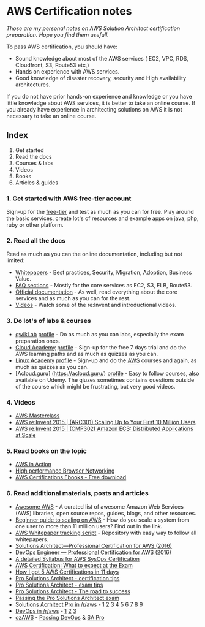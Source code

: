# AWS Certification notes
*Those are my personal notes on AWS Solution Architect certification preparation. Hope you find them usefull.*

To pass AWS certification, you should have:

 * Sound knowledge about most of the AWS services ( EC2, VPC, RDS, Cloudfront, S3, Route53 etc,)
 * Hands on experience with AWS services.
 * Good knowledge of disaster recovery, security and High availability architectures.

If you do not have prior hands-on experience and knowledge or you have little knowledge about AWS services, it is better to take an online course. If you already have experience in architecting solutions on AWS it is not necessary to take an online course.

## Index

 1. Get started
 2. Read the docs
 3. Courses & labs
 4. Videos
 5. Books
 6. Articles & guides

### 1. Get started with AWS free-tier account
Sign-up for the [free-tier](https://aws.amazon.com/free/) and test as much as you can for free. Play around the basic services, create lot's of resources and example apps on java, php, ruby or other platform.

### 2. Read all the docs
Read as much as you can the online documentation, including but not limited:

 * [Whitepapers](https://aws.amazon.com/whitepapers/) - Best practices, Security, Migration, Adoption, Business Value.
 * [FAQ sections](https://aws.amazon.com/faqs/) - Mostly for the core services as EC2, S3, ELB, Route53.
 * [Official documentation](https://aws.amazon.com/documentation/) - As well, read everything about the core services and as much as you can for the rest.
 * [Videos](https://www.youtube.com/user/AmazonWebServices/videos) - Watch some of the re:Invent and introductional videos.

### 3. Do lot's of labs & courses

 * [qwikLab](https://www.qwiklab.com/) [profile](https://qwiklabs.com/public_profiles/b0b50bad-332a-456d-ae19-5177227a5c53) - Do as much as you can labs, especially the exam preparation ones.
 * [Cloud Academy](http://cloudacademy.com/) [profile](https://cloudacademy.com/user/miglen/) - Sign-up for the free 7 days trial and do the AWS learning paths and as much as quizzes as you can.
 * [Linux Academy](https://linuxacademy.com/) [profile](https://linuxacademy.com/profile/show/user/name/miglen) - Sign-up and do the [AWS](https://linuxacademy.com/amazon-web-services) courses and again, as much as quizzes as you can.
 * [Acloud.guru] (https://acloud.guru/) [profile](https://acloud.guru/named/miglen) - Easy to follow courses, also available on Udemy. The qiuzes sometimes contains questions outside of the course which might be frustrating, but very good videos.

### 4. Videos
 * [AWS Masterclass](https://www.youtube.com/playlist?list=PLFifP_HeKxFk8hr-LA5XDlFfHOMosQJYp)
 * [AWS re:Invent 2015 | (ARC301) Scaling Up to Your First 10 Million Users](https://www.youtube.com/watch?v=vg5onp8TU6Q)
 * [AWS re:Invent 2015 | (CMP302) Amazon ECS: Distributed Applications at Scale](https://www.youtube.com/watch?v=eun8CqGqdk8)


### 5. Read books on the topic
 * [AWS in Action](https://www.manning.com/books/amazon-web-services-in-action)
 * [High performance Browser Networking](http://www.amazon.com/High-Performance-Browser-Networking-performance/dp/1449344763)
 * [AWS Certifications Ebooks - Free download](http://clda.co/1Vzmjvj)


### 6. Read additional materials, posts and articles
 * [Awesome AWS](https://github.com/donnemartin/awesome-aws) - A curated list of awesome Amazon Web Services (AWS) libraries, open source repos, guides, blogs, and other resources.
 * [Beginner guide to scaling on AWS](http://highscalability.com/blog/2016/1/11/a-beginners-guide-to-scaling-to-11-million-users-on-amazons.html) - How do you scale a system from one user to more than 11 million users? Find out in the link.
 * [AWS Whitepaper tracking script](https://github.com/sriramsharma/aws_whitepapers) - Repository with easy way to follow all whitepapers.
 * [Solutions Architect—Professional Certification for AWS (2016)](http://clda.co/1YEzZml)
 * [DevOps Engineer — Professional Certification for AWS (2016)](http://clda.co/23tTFfU)
 * [A detailed Syllabus for AWS SysOps Certification](https://github.com/maniankara/aws_sysops_certification/wiki/Syllabus)
 * [AWS Certification: What to expect at the Exam](http://clda.co/26cra8M)
 * [How I got 5 AWS Certifications in 11 days](http://clda.co/1TgBx4v)
 * [Pro Solutions Architect - certification tips](http://ozaws.com/2015/09/17/aws-professional-solution-architect-certification-tips/)
 * [Pro Solutions Architect - exam tips](https://medium.com/@anything_cloud/how-to-pass-aws-certified-professional-solutions-architect-exam-5bbb44c04fda)
 * [Pro Solutions Architect - The road to success](https://cloudninjablog.wordpress.com/2015/07/22/aws-certified-solutions-architect-professional-certification-the-road-to-success/)
 * [Passing the Pro Solutions Architect exam](http://cantrill.io/certification/aws/2015/10/04/passing-the-aws-solutions-architect-professional-exam.html)
 * [Solutions Acrhitect Pro in /r/aws](https://www.reddit.com/r/aws/search?q=sa+pro&restrict_sr=on) - [1](https://www.reddit.com/r/aws/comments/533xdv/just_passed_sa_pro/) [2](https://www.reddit.com/r/aws/comments/5305gu/what_ive_learned_after_failing_the_aws_sa_pro/) [3](https://www.reddit.com/r/aws/comments/51w1c8/just_passed_sapro/) [4](https://www.reddit.com/r/aws/comments/40zf42/aws_sa_pro_certification_question/) [5](https://www.reddit.com/r/aws/comments/42u9ru/another_i_passed_the_devops_pro_today_post/) [6](https://www.reddit.com/r/aws/comments/4u4i9v/sapro_exam_passed/) [7](https://www.reddit.com/r/aws/comments/3rg0s7/aws_certified_saprofessional_training_what_do_you/) [8](https://www.reddit.com/r/aws/comments/3pt3r8/aws_sa_pro/) [9](https://www.reddit.com/r/aws/comments/3x633w/passed_sa_professional_today/)
 * [DevOps in /r/aws](https://www.reddit.com/r/aws/search?q=sa+pro&restrict_sr=on) - [1](https://www.reddit.com/r/aws/comments/3qgi9y/anyone_sat_devops_pro_cert_lately/) [2](https://www.reddit.com/r/aws/comments/40zkho/test_5_tomorrow_freaking_out_a_bit_over_devops/?ref=search_posts) [3](https://www.reddit.com/r/aws/comments/42jmpo/passed_devops_pro_today/)
 * [ozAWS](http://ozAWS.com) - [Passing DevOps](http://cantrill.io/certification/aws/2015/10/29/passing-the-aws-devops-engineer-professional-exam.html) & [SA Pro](http://ozaws.com/2015/09/17/aws-professional-solution-architect-certification-tips/)
